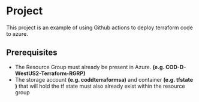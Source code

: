 # Project
This project is an example of using Github actions to deploy terraform code to azure.

## Prerequisites
- The Resource Group must already be present in Azure. **(e.g. COD-D-WestUS2-Terraform-RGRP)**
- The storage account **(e.g. coddterraformsa)** and container **(e.g. tfstate )** that will hold the tf state must also already exist within the resource group 